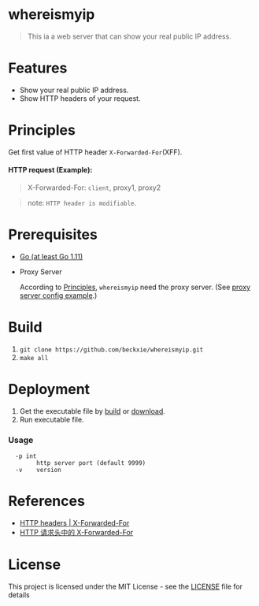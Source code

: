# whereismyip

> This ia a web server that can show your real public IP address.

# Features
- Show your real public IP address.
- Show HTTP headers of your request.

# Principles

Get first value of HTTP header `X-Forwarded-For`(XFF).

#### HTTP request (Example):

> X-Forwarded-For: `client`, proxy1, proxy2

> note: `HTTP header is modifiable`.

# Prerequisites

- [Go (at least Go 1.11)](https://golang.org/dl/)
- Proxy Server

    According to [Principles], `whereismyip` need the proxy server.
    (See [proxy server config example].)

[Principles]: #Principles
[proxy server config example]: example/proxy_config

# Build
1. `git clone https://github.com/beckxie/whereismyip.git`
2. `make all`

# Deployment
1. Get the executable file by [build] or [download].
2. Run executable file.
### Usage
```
  -p int
        http server port (default 9999)
  -v    version
```

[download]: https://github.com/beckxie/whereismyip/releases
[build]: #Build

# References

- [HTTP headers | X-Forwarded-For](https://www.geeksforgeeks.org/http-headers-x-forwarded-for/)
- [HTTP 请求头中的 X-Forwarded-For](https://imququ.com/post/x-forwarded-for-header-in-http.html)


# License
This project is licensed under the MIT License - see the [LICENSE] file for details

[LICENSE]: ./LICENSE